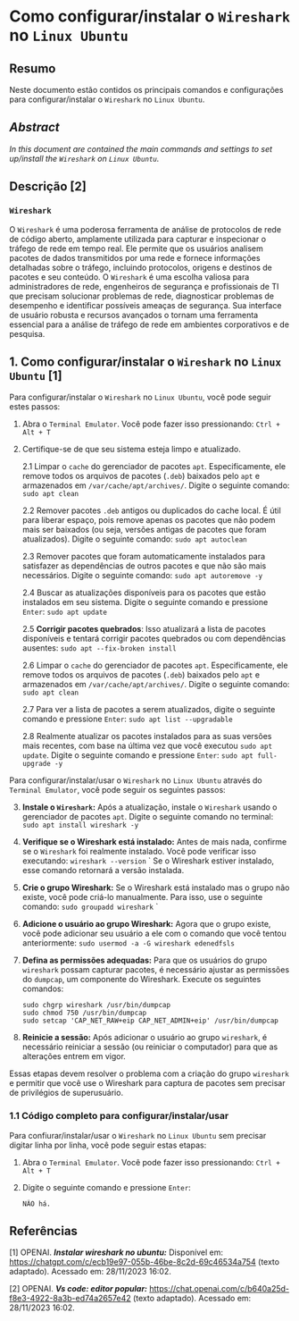 # Como configurar/instalar o `Wireshark` no `Linux Ubuntu`

## Resumo

Neste documento estão contidos os principais comandos e configurações para configurar/instalar o `Wireshark` no `Linux Ubuntu`.

## _Abstract_

_In this document are contained the main commands and settings to set up/install the `Wireshark` on `Linux Ubuntu`._

## Descrição [2]

### `Wireshark`

O `Wireshark` é uma poderosa ferramenta de análise de protocolos de rede de código aberto, amplamente utilizada para capturar e inspecionar o tráfego de rede em tempo real. Ele permite que os usuários analisem pacotes de dados transmitidos por uma rede e fornece informações detalhadas sobre o tráfego, incluindo protocolos, origens e destinos de pacotes e seu conteúdo. O `Wireshark` é uma escolha valiosa para administradores de rede, engenheiros de segurança e profissionais de TI que precisam solucionar problemas de rede, diagnosticar problemas de desempenho e identificar possíveis ameaças de segurança. Sua interface de usuário robusta e recursos avançados o tornam uma ferramenta essencial para a análise de tráfego de rede em ambientes corporativos e de pesquisa.

## 1. Como configurar/instalar o `Wireshark` no `Linux Ubuntu` [1]

Para configurar/instalar o `Wireshark` no `Linux Ubuntu`, você pode seguir estes passos:

1. Abra o `Terminal Emulator`. Você pode fazer isso pressionando: `Ctrl + Alt + T`


2. Certifique-se de que seu sistema esteja limpo e atualizado.

    2.1 Limpar o `cache` do gerenciador de pacotes `apt`. Especificamente, ele remove todos os arquivos de pacotes (`.deb`) baixados pelo `apt` e armazenados em `/var/cache/apt/archives/`. Digite o seguinte comando: `sudo apt clean` 
    
    2.2 Remover pacotes `.deb` antigos ou duplicados do cache local. É útil para liberar espaço, pois remove apenas os pacotes que não podem mais ser baixados (ou seja, versões antigas de pacotes que foram atualizados). Digite o seguinte comando: `sudo apt autoclean`

    2.3 Remover pacotes que foram automaticamente instalados para satisfazer as dependências de outros pacotes e que não são mais necessários. Digite o seguinte comando: `sudo apt autoremove -y`

    2.4 Buscar as atualizações disponíveis para os pacotes que estão instalados em seu sistema. Digite o seguinte comando e pressione `Enter`: `sudo apt update`

    2.5 **Corrigir pacotes quebrados**: Isso atualizará a lista de pacotes disponíveis e tentará corrigir pacotes quebrados ou com dependências ausentes: `sudo apt --fix-broken install`

    2.6 Limpar o `cache` do gerenciador de pacotes `apt`. Especificamente, ele remove todos os arquivos de pacotes (`.deb`) baixados pelo `apt` e armazenados em `/var/cache/apt/archives/`. Digite o seguinte comando: `sudo apt clean` 
    
    2.7 Para ver a lista de pacotes a serem atualizados, digite o seguinte comando e pressione `Enter`:  `sudo apt list --upgradable`

    2.8 Realmente atualizar os pacotes instalados para as suas versões mais recentes, com base na última vez que você executou `sudo apt update`. Digite o seguinte comando e pressione `Enter`: `sudo apt full-upgrade -y`
    

Para configurar/instalar/usar o `Wireshark` no `Linux Ubuntu` através do `Terminal Emulator`, você pode seguir os seguintes passos:

3. **Instale o `Wireshark`:** Após a atualização, instale o `Wireshark` usando o gerenciador de pacotes `apt`. Digite o seguinte comando no terminal: `sudo apt install wireshark -y`

4. **Verifique se o Wireshark está instalado:** Antes de mais nada, confirme se o `Wireshark` foi realmente instalado. Você pode verificar isso executando: `wireshark --version`
`
    Se o Wireshark estiver instalado, esse comando retornará a versão instalada.

5. **Crie o grupo Wireshark:** Se o Wireshark está instalado mas o grupo não existe, você pode criá-lo manualmente. Para isso, use o seguinte comando: `sudo groupadd wireshark`
`
6. **Adicione o usuário ao grupo Wireshark:** Agora que o grupo existe, você pode adicionar seu usuário a ele com o comando que você tentou anteriormente: `sudo usermod -a -G wireshark edenedfsls`

7. **Defina as permissões adequadas:** Para que os usuários do grupo `wireshark` possam capturar pacotes, é necessário ajustar as permissões do `dumpcap`, um componente do Wireshark. Execute os seguintes comandos:
    
    ```
    sudo chgrp wireshark /usr/bin/dumpcap
    sudo chmod 750 /usr/bin/dumpcap
    sudo setcap 'CAP_NET_RAW+eip CAP_NET_ADMIN+eip' /usr/bin/dumpcap
    ```

8. **Reinicie a sessão:** Após adicionar o usuário ao grupo `wireshark`, é necessário reiniciar a sessão (ou reiniciar o computador) para que as alterações entrem em vigor.

Essas etapas devem resolver o problema com a criação do grupo `wireshark` e permitir que você use o Wireshark para captura de pacotes sem precisar de privilégios de superusuário.

### 1.1 Código completo para configurar/instalar/usar

Para confiurar/instalar/usar o `Wireshark` no `Linux Ubuntu` sem precisar digitar linha por linha, você pode seguir estas etapas:

1. Abra o `Terminal Emulator`. Você pode fazer isso pressionando: `Ctrl + Alt + T`

2. Digite o seguinte comando e pressione `Enter`:

    ```
    NÃO há.
    ```


## Referências

[1] OPENAI. ***Instalar wireshark no ubuntu:*** Disponível em: <https://chatgpt.com/c/ecb19e97-055b-46be-8c2d-69c46534a754> (texto adaptado). Acessado em: 28/11/2023 16:02.

[2] OPENAI. ***Vs code: editor popular:*** https://chat.openai.com/c/b640a25d-f8e3-4922-8a3b-ed74a2657e42 (texto adaptado). Acessado em: 28/11/2023 16:02.

